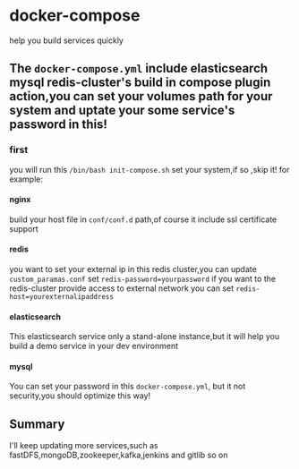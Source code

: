 # docker-compose
 help you build services quickly
## The `docker-compose.yml` include elasticsearch mysql redis-cluster's build in compose plugin action,you can set your volumes path for your system and uptate your some service's password in this!
### first
 you will run this `/bin/bash init-compose.sh` set your system,if so ,skip it!
for example:
#### nginx
 build your host file in `conf/conf.d` path,of course it include ssl certificate support
#### redis
 you want to set your external ip in this redis cluster,you can update `custom_paramas.conf` set `redis-password=yourpassword` 
if you want to the redis-cluster provide access to external network you can  set `redis-host=yourexternalipaddress` 
#### elasticsearch
 This elasticsearch service only a stand-alone instance,but it will help you build a demo service in your dev environment
#### mysql
 You can set your password in this `docker-compose.yml`, but it not security,you should optimize this way!

## Summary
 I'll keep updating more services,such as fastDFS,mongoDB,zookeeper,kafka,jenkins and gitlib so on
